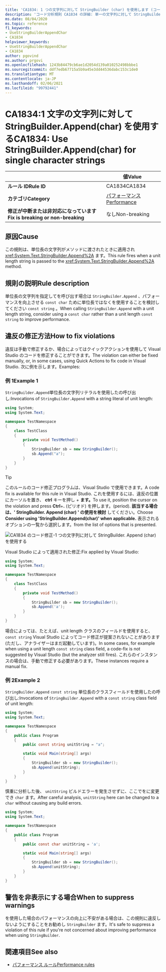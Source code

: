 ```yaml
---
title: 'CA1834: 1 つの文字列に対して StringBuilder (char) を使用します (コード分析)'
description: 'コード分析規則 CA1834 の詳細: 単一の文字列に対して StringBuilder (char) を使用する'
ms.date: 08/04/2020
ms.topic: reference
f1_keywords:
- UseStringBuilderAppendChar
- CA1834
helpviewer_keywords:
- UseStringBuilderAppendChar
- CA1834
author: pgovind
ms.author: prgovi
ms.openlocfilehash: 1243b84479cb6ae1d2054d139a010252498bbbe1
ms.sourcegitcommit: ddf7edb67715a5b9a45e3dd44536dabc153c1de0
ms.translationtype: MT
ms.contentlocale: ja-JP
ms.lasthandoff: 02/06/2021
ms.locfileid: "99792441"
---
```

# <a name="ca1834-use-stringbuilderappendchar-for-single-character-strings"></a><span data-ttu-id="6e6bc-103">CA1834:1 文字の文字列に対して StringBuilder.Append(char) を使用する</span><span class="sxs-lookup"><span data-stu-id="6e6bc-103">CA1834: Use StringBuilder.Append(char) for single character strings</span></span>

| | <span data-ttu-id="6e6bc-104">値</span><span class="sxs-lookup"><span data-stu-id="6e6bc-104">Value</span></span> |
|-|-|
| <span data-ttu-id="6e6bc-105">**ルール ID**</span><span class="sxs-lookup"><span data-stu-id="6e6bc-105">**Rule ID**</span></span> |<span data-ttu-id="6e6bc-106">CA1834</span><span class="sxs-lookup"><span data-stu-id="6e6bc-106">CA1834</span></span>|
| <span data-ttu-id="6e6bc-107">**カテゴリ**</span><span class="sxs-lookup"><span data-stu-id="6e6bc-107">**Category**</span></span> |[<span data-ttu-id="6e6bc-108">パフォーマンス</span><span class="sxs-lookup"><span data-stu-id="6e6bc-108">Performance</span></span>](performance-warnings.md)|
| <span data-ttu-id="6e6bc-109">**修正が中断または非対応になっています**</span><span class="sxs-lookup"><span data-stu-id="6e6bc-109">**Fix is breaking or non-breaking**</span></span> |<span data-ttu-id="6e6bc-110">なし</span><span class="sxs-lookup"><span data-stu-id="6e6bc-110">Non-breaking</span></span>|

## <a name="cause"></a><span data-ttu-id="6e6bc-111">原因</span><span class="sxs-lookup"><span data-stu-id="6e6bc-111">Cause</span></span>

<span data-ttu-id="6e6bc-112">この規則は、単位長の文字列がメソッドに渡されたときに適用され <xref:System.Text.StringBuilder.Append%2A> ます。</span><span class="sxs-lookup"><span data-stu-id="6e6bc-112">This rule fires when a unit length string is passed to the <xref:System.Text.StringBuilder.Append%2A> method.</span></span>

## <a name="rule-description"></a><span data-ttu-id="6e6bc-113">規則の説明</span><span class="sxs-lookup"><span data-stu-id="6e6bc-113">Rule description</span></span>

<span data-ttu-id="6e6bc-114">単位長の文字列を指定してを呼び出す場合は `StringBuilder.Append` 、パフォーマンスを向上させる `const char` ために単位長ではなくを使用することを検討してください `const string` 。</span><span class="sxs-lookup"><span data-stu-id="6e6bc-114">When calling `StringBuilder.Append` with a unit length string, consider using a `const char` rather than a unit length `const string` to improve performance.</span></span>

## <a name="how-to-fix-violations"></a><span data-ttu-id="6e6bc-115">違反の修正方法</span><span class="sxs-lookup"><span data-stu-id="6e6bc-115">How to fix violations</span></span>

<span data-ttu-id="6e6bc-116">違反は手動で修正するか、場合によってはクイックアクションを使用して Visual Studio のコードを修正することができます。</span><span class="sxs-lookup"><span data-stu-id="6e6bc-116">The violation can either be fixed manually, or, in some cases, using Quick Actions to fix code in Visual Studio.</span></span> <span data-ttu-id="6e6bc-117">次に例を示します。</span><span class="sxs-lookup"><span data-stu-id="6e6bc-117">Examples:</span></span>

### <a name="example-1"></a><span data-ttu-id="6e6bc-118">例 1</span><span class="sxs-lookup"><span data-stu-id="6e6bc-118">Example 1</span></span>

<span data-ttu-id="6e6bc-119">`StringBuilder.Append`単位長の文字列リテラルを使用したの呼び出し:</span><span class="sxs-lookup"><span data-stu-id="6e6bc-119">Invocations of `StringBuilder.Append` with a string literal of unit length:</span></span>

```csharp
using System;
using System.Text;

namespace TestNamespace
{
    class TestClass
    {
        private void TestMethod()
        {
            StringBuilder sb = new StringBuilder();
            sb.Append("a");
        }
    }
}
```

> [!TIP]
> <span data-ttu-id="6e6bc-120">このルールのコード修正プログラムは、Visual Studio で使用できます。</span><span class="sxs-lookup"><span data-stu-id="6e6bc-120">A code fix is available for this rule in Visual Studio.</span></span> <span data-ttu-id="6e6bc-121">これを使用するには、違反の位置にカーソルを置き、 **ctrl** キーを押し + **ます。**</span><span class="sxs-lookup"><span data-stu-id="6e6bc-121">To use it, position the cursor on the violation and press **Ctrl**+**.**</span></span> <span data-ttu-id="6e6bc-122">(ピリオド) を押します。</span><span class="sxs-lookup"><span data-stu-id="6e6bc-122">(period).</span></span> <span data-ttu-id="6e6bc-123">**該当する場合は、' StringBuilder. Append (char) ' の使用を検討** してください。</span><span class="sxs-lookup"><span data-stu-id="6e6bc-123">Choose **Consider using 'StringBuilder.Append(char)' when applicable.**</span></span> <span data-ttu-id="6e6bc-124">表示されるオプションの一覧から選択します。</span><span class="sxs-lookup"><span data-stu-id="6e6bc-124">from the list of options that is presented.</span></span>
>
> ![CA1834 のコード修正-1 つの文字列に対して StringBuilder. Append (char) を使用する](media/ca1834-codefix.png)

<span data-ttu-id="6e6bc-126">Visual Studio によって適用された修正:</span><span class="sxs-lookup"><span data-stu-id="6e6bc-126">Fix applied by Visual Studio:</span></span>

```csharp
using System;
using System.Text;

namespace TestNamespace
{
    class TestClass
    {
        private void TestMethod()
        {
            StringBuilder sb = new StringBuilder();
            sb.Append('a');
        }
    }
}
```

<span data-ttu-id="6e6bc-127">場合によっては、たとえば、unit length クラスのフィールドを使用すると、 `const string` Visual Studio によってコード修正が提案されないことがあります (ただし、アナライザーはまだ起動しています)。</span><span class="sxs-lookup"><span data-stu-id="6e6bc-127">In some cases, for example when using a unit length `const string` class field, a code-fix is not suggested by Visual Studio (but the analyzer still fires).</span></span> <span data-ttu-id="6e6bc-128">これらのインスタンスの場合は、手動で修正する必要があります。</span><span class="sxs-lookup"><span data-stu-id="6e6bc-128">These instances require a manual fix.</span></span>

### <a name="example-2"></a><span data-ttu-id="6e6bc-129">例 2</span><span class="sxs-lookup"><span data-stu-id="6e6bc-129">Example 2</span></span>

<span data-ttu-id="6e6bc-130">`StringBuilder.Append` `const string` 単位長のクラスフィールドを使用したの呼び出し:</span><span class="sxs-lookup"><span data-stu-id="6e6bc-130">Invocations of `StringBuilder.Append` with a `const string` class field of unit length:</span></span>

```cs
using System;
using System.Text;

namespace TestNamespace
{
    public class Program
    {
        public const string unitString = "a";

        static void Main(string[] args)
        {
            StringBuilder sb = new StringBuilder();
            sb.Append(unitString);
        }
    }
}
```

<span data-ttu-id="6e6bc-131">慎重に分析した後、 `unitString` ビルドエラーを発生させずに、ここでをに変更でき `char` ます。</span><span class="sxs-lookup"><span data-stu-id="6e6bc-131">After careful analysis, `unitString` here can be changed to a `char` without causing any build errors.</span></span>

```cs
using System;
using System.Text;

namespace TestNamespace
{
    public class Program
    {
        public const char unitString = 'a';

        static void Main(string[] args)
        {
            StringBuilder sb = new StringBuilder();
            sb.Append(unitString);
        }
    }
}
```

## <a name="when-to-suppress-warnings"></a><span data-ttu-id="6e6bc-132">警告を非表示にする場合</span><span class="sxs-lookup"><span data-stu-id="6e6bc-132">When to suppress warnings</span></span>

<span data-ttu-id="6e6bc-133">を使用した場合のパフォーマンスの向上に不安がある場合は、この規則に違反しないようにすることをお勧めし `StringBuilder` ます。</span><span class="sxs-lookup"><span data-stu-id="6e6bc-133">It's safe to suppress a violation of this rule if you're not concerned about improving performance when using `StringBuilder`.</span></span>

## <a name="see-also"></a><span data-ttu-id="6e6bc-134">関連項目</span><span class="sxs-lookup"><span data-stu-id="6e6bc-134">See also</span></span>

- [<span data-ttu-id="6e6bc-135">パフォーマンス ルール</span><span class="sxs-lookup"><span data-stu-id="6e6bc-135">Performance rules</span></span>](performance-warnings.md)
